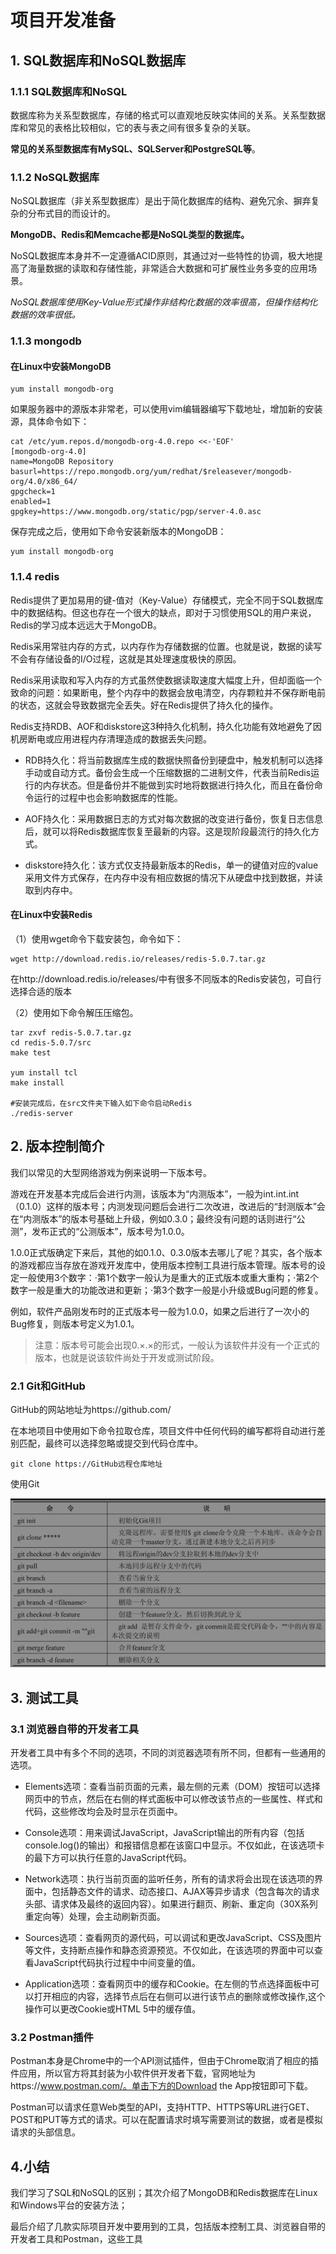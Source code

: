 # 项目开发准备



## 1. SQL数据库和NoSQL数据库



### 1.1.1 SQL数据库和NoSQL

数据库称为关系型数据库，存储的格式可以直观地反映实体间的关系。关系型数据库和常见的表格比较相似，它的表与表之间有很多复杂的关联。

**常见的关系型数据库有MySQL、SQLServer和PostgreSQL等**。



### 1.1.2 NoSQL数据库

NoSQL数据库（非关系型数据库）是出于简化数据库的结构、避免冗余、摒弃复杂的分布式目的而设计的。

**MongoDB、Redis和Memcache都是NoSQL类型的数据库。**



NoSQL数据库本身并不一定遵循ACID原则，其通过对一些特性的协调，极大地提高了海量数据的读取和存储性能，非常适合大数据和可扩展性业务多变的应用场景。

*NoSQL数据库使用Key-Value形式操作非结构化数据的效率很高，但操作结构化数据的效率很低。*





### 1.1.3 mongodb

#### 在Linux中安装MongoDB

```
yum install mongodb-org
```

如果服务器中的源版本非常老，可以使用vim编辑器编写下载地址，增加新的安装源，具体命令如下：

```
cat /etc/yum.repos.d/mongodb-org-4.0.repo <<-'EOF'
[mongodb-org-4.0]
name=MongoDB Repository
basurl=https://repo.mongodb.org/yum/redhat/$releasever/mongodb-org/4.0/x86_64/
gpgcheck=1
enabled=1
gpgkey=https://www.mongodb.org/static/pgp/server-4.0.asc
```

保存完成之后，使用如下命令安装新版本的MongoDB：

```
yum install mongodb-org
```



### 1.1.4 redis

Redis提供了更加易用的键-值对（Key-Value）存储模式，完全不同于SQL数据库中的数据结构。但这也存在一个很大的缺点，即对于习惯使用SQL的用户来说，Redis的学习成本远远大于MongoDB。

Redis采用常驻内存的方式，以内存作为存储数据的位置。也就是说，数据的读写不会有存储设备的I/O过程，这就是其处理速度极快的原因。

Redis采用读取和写入内存的方式虽然使数据读取速度大幅度上升，但却面临一个致命的问题：如果断电，整个内存中的数据会放电清空，内存颗粒并不保存断电前的状态，这就会导致数据完全丢失。好在Redis提供了持久化的操作。

Redis支持RDB、AOF和diskstore这3种持久化机制，持久化功能有效地避免了因机房断电或应用进程内存清理造成的数据丢失问题。

- RDB持久化：将当前数据库生成的数据快照备份到硬盘中，触发机制可以选择手动或自动方式。备份会生成一个压缩数据的二进制文件，代表当前Redis运行的内存状态。但是备份并不能做到实时地将数据进行持久化，而且在备份命令运行的过程中也会影响数据库的性能。

  

- AOF持久化：采用数据日志的方式对每次数据的改变进行备份，恢复日志信息后，就可以将Redis数据库恢复至最新的内容。这是现阶段最流行的持久化方式。

  

- diskstore持久化：该方式仅支持最新版本的Redis，单一的键值对应的value采用文件方式保存，在内存中没有相应数据的情况下从硬盘中找到数据，并读取到内存中。



#### 在Linux中安装Redis

（1）使用wget命令下载安装包，命令如下：

```
wget http://download.redis.io/releases/redis-5.0.7.tar.gz
```

在http://download.redis.io/releases/中有很多不同版本的Redis安装包，可自行选择合适的版本

（2）使用如下命令解压压缩包。

```
tar zxvf redis-5.0.7.tar.gz
cd redis-5.0.7/src
make test

yum install tcl
make install 

#安装完成后，在src文件夹下输入如下命令启动Redis
./redis-server	
```



## 2. 版本控制简介

我们以常见的大型网络游戏为例来说明一下版本号。

游戏在开发基本完成后会进行内测，该版本为“内测版本”，一般为int.int.int（0.1.0）这样的版本号；内测发现问题后会进行二次改进，改进后的“封测版本”会在“内测版本”的版本号基础上升级，例如0.3.0；最终没有问题的话则进行“公测”，发布正式的“公测版本”，版本号为1.0.0。

1.0.0正式版确定下来后，其他的如0.1.0、0.3.0版本去哪儿了呢？其实，各个版本的游戏都应当存放在游戏开发库中，使用版本控制工具进行版本管理。版本号的设定一般使用3个数字：·第1个数字一般认为是重大的正式版本或重大重构；·第2个数字一般是重大的功能改进和更新；·第3个数字一般是小升级或Bug问题的修复。

例如，软件产品刚发布时的正式版本号一般为1.0.0，如果之后进行了一次小的Bug修复，则版本号定义为1.0.1。

> 注意：版本号可能会出现0.×.×的形式，一般认为该软件并没有一个正式的版本，也就是说该软件尚处于开发或测试阶段。



### 2.1 Git和GitHub

GitHub的网站地址为https://github.com/

在本地项目中使用如下命令拉取仓库，项目文件中任何代码的编写都将自动进行差别匹配，最终可以选择忽略或提交到代码仓库中。

```
git clone https://GitHub远程仓库地址
```



使用Git

![](../_static/git_cz2021001.png)



## 3. 测试工具

### 3.1 浏览器自带的开发者工具

开发者工具中有多个不同的选项，不同的浏览器选项有所不同，但都有一些通用的选项。

- Elements选项：查看当前页面的元素，最左侧的元素（DOM）按钮可以选择网页中的节点，然后在右侧的样式面板中可以修改该节点的一些属性、样式和代码，这些修改均会及时显示在页面中。

  

- Console选项：用来调试JavaScript，JavaScript输出的所有内容（包括console.log()的输出）和报错信息都在该窗口中显示。不仅如此，在该选项卡的最下方可以执行任意的JavaScript代码。

  

- Network选项：执行当前页面的监听任务，所有的请求将会出现在该选项的界面中，包括静态文件的请求、动态接口、AJAX等异步请求（包含每次的请求头部、请求体及最终的返回内容）。如果进行翻页、刷新、重定向（30X系列重定向等）处理，会主动刷新页面。

  

- Sources选项：查看网页的源代码，可以调试和更改JavaScript、CSS及图片等文件，支持断点操作和静态资源预览。不仅如此，在该选项的界面中可以查看JavaScript代码执行过程中中间变量的值。

  

- Application选项：查看网页中的缓存和Cookie。在左侧的节点选择面板中可以打开相应的内容，选择节点后在右侧可以进行该节点的删除或修改操作,这个操作可以更改Cookie或HTML 5中的缓存值。



### 3.2 Postman插件

Postman本身是Chrome中的一个API测试插件，但由于Chrome取消了相应的插件应用，所以官方将其封装为小软件供开发者下载，官网地址为https://www.postman.com/。单击下方的Download the App按钮即可下载。

Postman可以请求任意Web类型的API，支持HTTP、HTTPS等URL进行GET、POST和PUT等方式的请求。可以在配置请求时填写需要测试的数据，或者是模拟请求的头部信息。





## 4.小结

我们学习了SQL和NoSQL的区别；其次介绍了MongoDB和Redis数据库在Linux和Windows平台的安装方法；

最后介绍了几款实际项目开发中要用到的工具，包括版本控制工具、浏览器自带的开发者工具和Postman，这些工具
